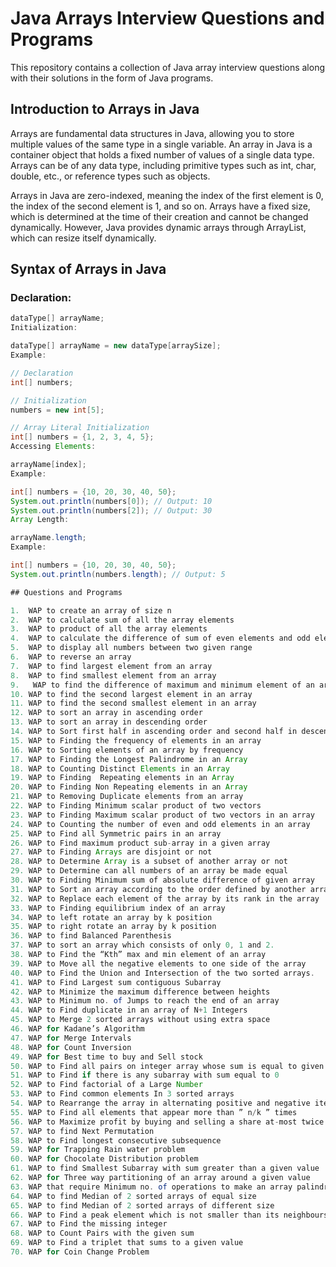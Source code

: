 # Java Arrays Interview Questions and Programs

This repository contains a collection of Java array interview questions along with their solutions in the form of Java programs.

## Introduction to Arrays in Java

Arrays are fundamental data structures in Java, allowing you to store multiple values of the same type in a single variable. An array in Java is a container object that holds a fixed number of values of a single data type. Arrays can be of any data type, including primitive types such as int, char, double, etc., or reference types such as objects.

Arrays in Java are zero-indexed, meaning the index of the first element is 0, the index of the second element is 1, and so on. Arrays have a fixed size, which is determined at the time of their creation and cannot be changed dynamically. However, Java provides dynamic arrays through ArrayList, which can resize itself dynamically.

## Syntax of Arrays in Java

### Declaration:
```java
dataType[] arrayName;
Initialization:

dataType[] arrayName = new dataType[arraySize];
Example:

// Declaration
int[] numbers;

// Initialization
numbers = new int[5];

// Array Literal Initialization
int[] numbers = {1, 2, 3, 4, 5};
Accessing Elements:

arrayName[index];
Example:

int[] numbers = {10, 20, 30, 40, 50};
System.out.println(numbers[0]); // Output: 10
System.out.println(numbers[2]); // Output: 30
Array Length:

arrayName.length;
Example:

int[] numbers = {10, 20, 30, 40, 50};
System.out.println(numbers.length); // Output: 5

## Questions and Programs

1.	WAP to create an array of size n
2. 	WAP to calculate sum of all the array elements
3.	WAP to product of all the array elements
4. 	WAP to calculate the difference of sum of even elements and odd elements 
5.	WAP to display all numbers between two given range
6. 	WAP to reverse an array
7.	WAP to find largest element from an array
8. 	WAP to find smallest element from an array
9.   WAP to find the difference of maximum and minimum element of an array
10.	WAP to find the second largest element in an array
11.	WAP to find the second smallest element in an array
12.	WAP to sort an array in ascending order
13.	WAP to sort an array in descending order
14.	WAP to Sort first half in ascending order and second half in descending
15.	WAP to Finding the frequency of elements in an array
16.	WAP to Sorting elements of an array by frequency 
17.	WAP to Finding the Longest Palindrome in an Array
18.	WAP to Counting Distinct Elements in an Array
19.	WAP to Finding  Repeating elements in an Array
20.	WAP to Finding Non Repeating elements in an Array
21.	WAP to Removing Duplicate elements from an array
22.	WAP to Finding Minimum scalar product of two vectors
23.	WAP to Finding Maximum scalar product of two vectors in an array
24.	WAP to Counting the number of even and odd elements in an array
25.	WAP to Find all Symmetric pairs in an array
26.	WAP to Find maximum product sub-array in a given array
27.	WAP to Finding Arrays are disjoint or not
28.	WAP to Determine Array is a subset of another array or not
29.	WAP to Determine can all numbers of an array be made equal
30.	WAP to Finding Minimum sum of absolute difference of given array
31.	WAP to Sort an array according to the order defined by another array
32.	WAP to Replace each element of the array by its rank in the array
33.	WAP to Finding equilibrium index of an array
34.	WAP to left rotate an array by k position
35.	WAP to right rotate an array by k position
36.	WAP to find Balanced Parenthesis 
37.	WAP to sort an array which consists of only 0, 1 and 2.
38.	WAP to Find the “Kth” max and min element of an array
39.	WAP to Move all the negative elements to one side of the array
40.	WAP to Find the Union and Intersection of the two sorted arrays.
41.	WAP to Find Largest sum contiguous Subarray
42.	WAP to Minimize the maximum difference between heights
43.	WAP to Minimum no. of Jumps to reach the end of an array
44.	WAP to Find duplicate in an array of N+1 Integers
45.	WAP to Merge 2 sorted arrays without using extra space
46.	WAP for Kadane’s Algorithm
47.	WAP for Merge Intervals
48.	WAP for Count Inversion
49.	WAP for Best time to buy and Sell stock
50.	WAP to Find all pairs on integer array whose sum is equal to given number
51.	WAP to Find if there is any subarray with sum equal to 0
52.	WAP to Find factorial of a Large Number
53.	WAP to Find common elements In 3 sorted arrays
54.	WAP to Rearrange the array in alternating positive and negative items 
55.	WAP to Find all elements that appear more than ” n/k ” times
56.	WAP to Maximize profit by buying and selling a share at-most twice
57.	WAP to find Next Permutation
58.	WAP to Find longest consecutive subsequence
59.	WAP for Trapping Rain water problem
60.	WAP for Chocolate Distribution problem
61.	WAP to find Smallest Subarray with sum greater than a given value
62.	WAP for Three way partitioning of an array around a given value
63.	WAP that require Minimum no. of operations to make an array palindrome
64.	WAP to find Median of 2 sorted arrays of equal size
65.	WAP to find Median of 2 sorted arrays of different size
66.	WAP to Find a peak element which is not smaller than its neighbours
67.	WAP to Find the missing integer
68.	WAP to Count Pairs with the given sum
69.	WAP to Find a triplet that sums to a given value
70.	WAP for Coin Change Problem

